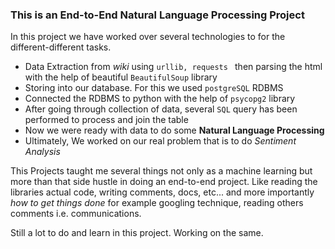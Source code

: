 ### This is an End-to-End Natural Language Processing Project

In this project we have worked over several technologies to for the different-different tasks.

* Data Extraction from *wiki* using ```urllib, requests ```  then parsing the html with the help of beautiful ```BeautifulSoup``` library
* Storing into our database. For this we used ```postgreSQL``` RDBMS
* Connected the RDBMS to python with the help of ```psycopg2``` library
* After going through collection of data, several ```SQL``` query has been performed to process and join the table
* Now we were ready with data to do some **Natural Language Processing** 
* Ultimately, We worked on our real problem that is to do  *Sentiment Analysis*





This Projects taught me several things not  only as a machine learning but more than that side hustle in doing an end-to-end project. Like reading the libraries actual code, writing comments, docs, etc... and more importantly *how to get things done* for example googling technique, reading others comments i.e. communications.

Still a lot to do and learn in this project. Working on the same.



